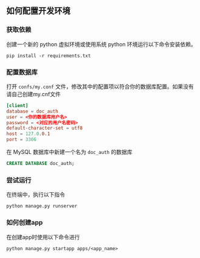## 如何配置开发环境

### 获取依赖

创建一个新的 python 虚拟环境或使用系统 python 环境运行以下命令安装依赖。

```shell
pip install -r requirements.txt
```

### 配置数据库

打开 `confs/my.conf` 文件，修改其中的配置项以符合你的数据库配置。如果没有请自己创建my.cnf文件

```conf
[client]
database = doc_auth
user = <你的数据库用户名>
password = <对应的用户名密码>
default-character-set = utf8
host = 127.0.0.1
port = 3306
```

在 MySQL 数据库中新建一个名为 `doc_auth` 的数据库

```sql
CREATE DATABASE doc_auth;
```

### 尝试运行

在终端中，执行以下指令

```shell
python manage.py runserver
```


### 如何创建app

在创建app时使用以下命令进行

```shell
python manage.py startapp apps/<app_name>
```
